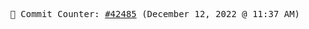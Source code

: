 <p align="center">
    <samp>
        📮 Commit Counter: <a href="https://github.com/Javascript-void0/Javascript-void0/commits/main">#42485</a> (December 12, 2022 @ 11:37 AM)
    </samp>
</p>